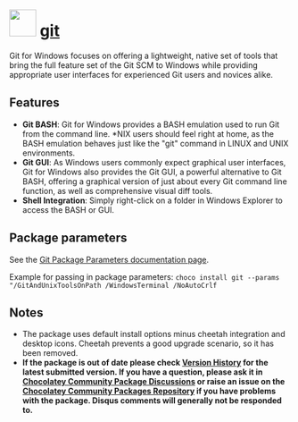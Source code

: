 # <img src="https://cdn.jsdelivr.net/gh/chocolatey-community/chocolatey-packages@10a8d98b2f320b565fa5349a4352e79666db71ff/icons/git.svg" width="48" height="48"/> [git](https://chocolatey.org/packages/git)

Git for Windows focuses on offering a lightweight, native set of tools that bring the full feature set of the Git SCM to Windows while providing appropriate user interfaces for experienced Git users and novices alike.

## Features

- **Git BASH**: Git for Windows provides a BASH emulation used to run Git from the command line. *NIX users should feel right at home, as the BASH emulation behaves just like the "git" command in LINUX and UNIX environments.
- **Git GUI**: As Windows users commonly expect graphical user interfaces, Git for Windows also provides the Git GUI, a powerful alternative to Git BASH, offering a graphical version of just about every Git command line function, as well as comprehensive visual diff tools.
- **Shell Integration**: Simply right-click on a folder in Windows Explorer to access the BASH or GUI.

## Package parameters

See the [Git Package Parameters documentation page](https://github.com/chocolatey-community/chocolatey-packages/blob/master/automatic/git.install/ARGUMENTS.md).

Example for passing in package parameters:
`choco install git --params "/GitAndUnixToolsOnPath /WindowsTerminal /NoAutoCrlf`

## Notes

- The package uses default install options minus cheetah integration and desktop icons. Cheetah prevents a good upgrade scenario, so it has been removed.
- **If the package is out of date please check [Version History](#versionhistory) for the latest submitted version. If you have a question, please ask it in [Chocolatey Community Package Discussions](https://github.com/chocolatey-community/chocolatey-packages/discussions) or raise an issue on the [Chocolatey Community Packages Repository](https://github.com/chocolatey-community/chocolatey-packages/issues) if you have problems with the package. Disqus comments will generally not be responded to.**

